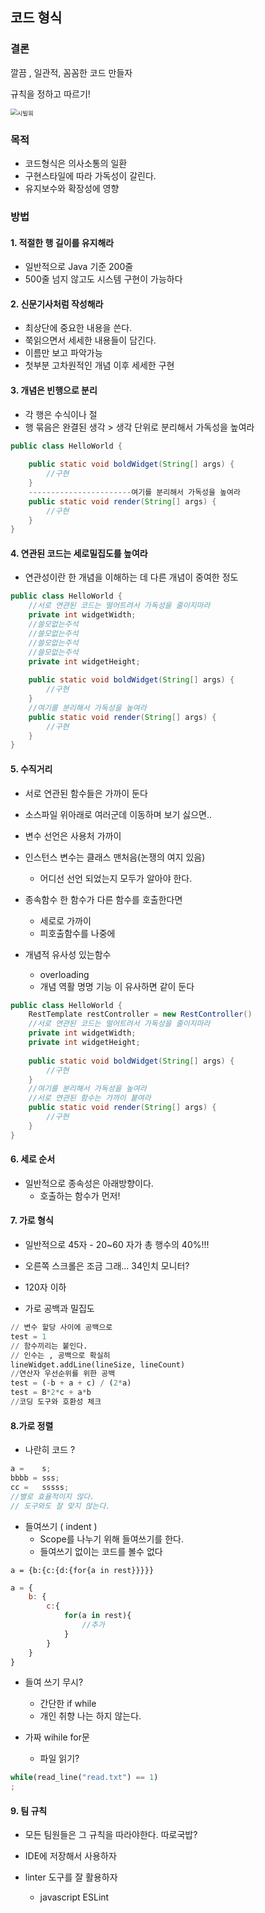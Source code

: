 ##  코드 형식

### 결론

깔끔 , 일관적,  꼼꼼한 코드 만들자

규칙을 정하고 따르기! 

<img src="https://subicura.com/assets/article_images/2016-07-11-coding-convention/civil_war.jpg" alt="시빌워" style="zoom: 67%;" />





### 목적

- 코드형식은 의사소통의 일환
- 구현스타일에 따라 가독성이 갈린다.
- 유지보수와 확장성에 영향



### 방법

#### 1. 적절한 행 길이를 유지해라

- 일반적으로 Java 기준 200줄
- 500줄 넘지 않고도 시스템 구현이 가능하다



#### 2. 신문기사처럼 작성해라

- 최상단에 중요한 내용을 쓴다.
- 쭉읽으면서 세세한 내용들이 담긴다.
- 이름만 보고 파악가능 
- 첫부분 고차원적인 개념 이후 세세한 구현



#### 3. 개념은 빈행으로 분리

- 각 행은 수식이나 절
- 행 묶음은 완결된 생각 > 생각 단위로 분리해서 가독성을 높여라

```java
public class HelloWorld {
	
    public static void boldWidget(String[] args) {
		//구현
    }
    -----------------------여기를 분리해서 가독성을 높여라
    public static void render(String[] args) {
		//구현
    }
}
```



#### 4. 연관된 코드는 세로밀집도를 높여라

- 연관성이란 한 개념을 이해하는 데 다른 개념이 중여한 정도

```java
public class HelloWorld {
    //서로 연관된 코드는 떨어트려서 가독성을 줄이지마라
	private int widgetWidth;
    //쓸모없는주석
    //쓸모없는주석
    //쓸모없는주석
    //쓸모없는주석
    private int widgetHeight;
    
    public static void boldWidget(String[] args) {
		//구현
    }
    //여기를 분리해서 가독성을 높여라
    public static void render(String[] args) {
		//구현
    }
}
```

#### 5. 수직거리

- 서로 연관된 함수들은 가까이 둔다 

- 소스파일 위아래로 여러군데 이동하며 보기 싫으면..

  

- 변수 선언은 사용처 가까이
- 인스턴스 변수는 클래스 맨처음(논쟁의 여지 있음) 
  
  - 어디선 선언 되었는지 모두가 알아야 한다.
- 종속함수 한 함수가 다른 함수를 호출한다면 
  - 세로로 가까이 
  - 피호출함수를 나중에 
- 개념적 유사성 있는함수
  - overloading
  - 개념 역활 명명 기능 이 유사하면 같이 둔다

```java
public class HelloWorld {
    RestTemplate restController = new RestController()
    //서로 연관된 코드는 떨어트려서 가독성을 줄이지마라
	private int widgetWidth;
    private int widgetHeight;
    
    public static void boldWidget(String[] args) {
		//구현
    }
    //여기를 분리해서 가독성을 높여라
    //서로 연관된 함수는 가까이 붙여라
    public static void render(String[] args) {
		//구현
    }
}
```



#### 6. 세로 순서

- 일반적으로 종속성은 아래방향이다.
  - 호출하는 함수가 먼저!



#### 7. 가로 형식

- 일반적으로 45자 - 20~60 자가 총 행수의 40%!!!
- 오른쪽 스크롤은 조금 그래... 34인치 모니터?
- 120자 이하



- 가로 공백과 밀집도

```python
// 변수 할당 사이에 공백으로 
test = 1
// 함수끼리는 붙인다.
// 인수는 , 공백으로 확실히 
lineWidget.addLine(lineSize, lineCount)
//연산자 우선순위를 위한 공백
test = (-b + a + c) / (2*a)
test = B*2*c + a*b
//코딩 도구와 호환성 체크
```



#### 8.가로 정렬

-  나란히 코드 ? 

```java
a =    s;
bbbb = sss;
cc =   sssss;
//별로 효율적이지 않다.
// 도구와도 잘 맞지 않는다.
```

- 들여쓰기 ( indent )
  - Scope를 나누기 위해 들여쓰기를 한다.
  - 들여쓰기 없이는 코드를 볼수 없다

```
a = {b:{c:{d:{for{a in rest}}}}}
```

```javascript
a = {
	b: {
		c:{
			for(a in rest){
				//추가
			}
		}
	}
}
```



- 들여 쓰기 무시?
  - 간단한 if while
  - 개인 취향 나는 하지 않는다.

- 가짜 wihile for문
  - 파일 읽기?

```python
while(read_line("read.txt") == 1)
;
```



#### 9. 팀 규칙

- 모든 팀원들은 그 규칙을 따라야한다. 따로국밥?

- IDE에 저장해서 사용하자
- linter 도구를 잘 활용하자 
  - javascript ESLint 





